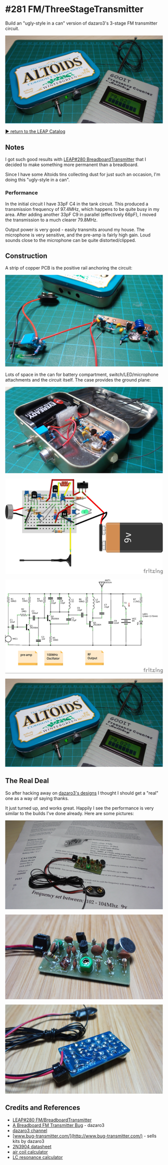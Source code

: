 # #281 FM/ThreeStageTransmitter

Build an "ugly-style in a can" version of dazaro3's 3-stage FM transmitter circuit.

![Build](./assets/ThreeStageTransmitter_build.jpg?raw=true)

[:arrow_forward: return to the LEAP Catalog](http://leap.tardate.com)

## Notes

I got such good results with [LEAP#280 BreadboardTransmitter](../BreadboardTransmitter)
that I decided to make something more permanent than a breadboard.

Since I have some Altoids tins collecting dust for just such an occasion, I'm doing this "ugly-style in a can".


### Performance

In the initial circuit I have 33pF C4 in the tank circuit.
This produced a transmission frequency of 97.4MHz, which happens to be quite busy in my area.
After adding another 33pF C9 in parallel (effectively 66pF), I moved the transmission to a much clearer 79.8MHz.

Output power is very good - easily transmits around my house.
The microphone is very sensitive, and the pre-amp is fairly high gain. Loud sounds close to the microphone
can be quite distorted/clipped.

## Construction

A strip of copper PCB is the positive rail anchoring the circuit:

![build_01](./assets/build_01.jpg?raw=true)

Lots of space in the can for battery compartment, switch/LED/microphone attachments and the circuit itself.
The case provides the ground plane:

![build_02](./assets/build_02.jpg?raw=true)

![Breadboard](./assets/ThreeStageTransmitter_bb.jpg?raw=true)

![Schematic](./assets/ThreeStageTransmitter_schematic.jpg?raw=true)

![Build](./assets/ThreeStageTransmitter_build.jpg?raw=true)

## The Real Deal

So after hacking away on [dazaro3's designs](https://www.youtube.com/channel/UCU5ca_ymxbKi9GqVH7BMxbg) I thought
I should get a "real" one as a way of saying thanks.

It just turned up, and works great. Happily I see the performance is very similar
to the builds I've done already. Here are some pictures:

![fmtuk-unboxed](./assets/fmtuk-unboxed.jpg?raw=true)

![fmtuk-front](./assets/fmtuk-front.jpg?raw=true)

![fmtuk-back](./assets/fmtuk-back.jpg?raw=true)


## Credits and References
* [LEAP#280 FM/BreadboardTransmitter](../BreadboardTransmitter)
* [A Breadboard FM Transmitter Bug](https://www.youtube.com/watch?v=lUpujUAa2ZQ) - dazaro3
* [dazaro3 channel](https://www.youtube.com/channel/UCU5ca_ymxbKi9GqVH7BMxbg)
* [www.bug-transmitter.com/](http://www.bug-transmitter.com/) - sells kits by dazaro3
* [2N3904 datasheet](http://www.futurlec.com/Transistors/2N3904.shtml)
* [air coil calculator](http://www.qsl.net/in3otd/indcalc.html)
* [LC resonance calculator](http://www.daycounter.com/Calculators/LC-Resonance-Calculator.phtml)
